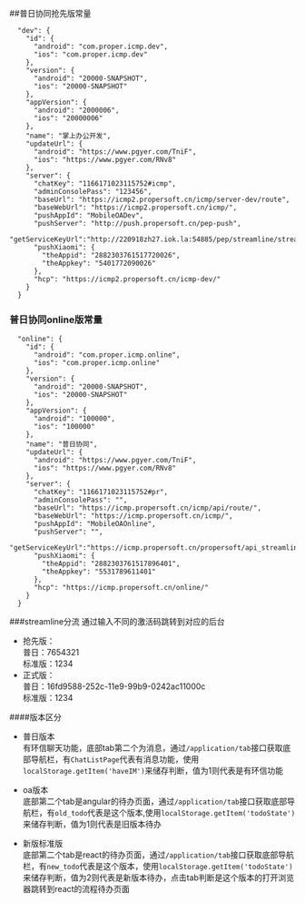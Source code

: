 ##普日协同抢先版常量
```
  "dev": {
    "id": {
      "android": "com.proper.icmp.dev",
      "ios": "com.proper.icmp.dev"
    },
    "version": {
      "android": "20000-SNAPSHOT",
      "ios": "20000-SNAPSHOT"
    },
    "appVersion": {
      "android": "2000006",
      "ios": "20000006"
    },
    "name": "掌上办公开发",
    "updateUrl": {
      "android": "https://www.pgyer.com/TniF",
      "ios": "https://www.pgyer.com/RNv8"
    },
    "server": {
      "chatKey": "1166171023115752#icmp",
      "adminConsolePass": "123456",
      "baseUrl": "https://icmp2.propersoft.cn/icmp/server-dev/route",
      "baseWebUrl": "https://icmp2.propersoft.cn/icmp/",
      "pushAppId": "MobileOADev",
      "pushServer": "http://push.propersoft.cn/pep-push",
      "getServiceKeyUrl":"http://220918zh27.iok.la:54885/pep/streamline/streamline/",
      "pushXiaomi": {
        "theAppid": "2882303761517720026",
        "theAppkey": "5401772090026"
      },
      "hcp": "https://icmp2.propersoft.cn/icmp-dev/"
    }
  }
```
### 普日协同online版常量
```
  "online": {
    "id": {
      "android": "com.proper.icmp.online",
      "ios": "com.proper.icmp.online"
    },
    "version": {
      "android": "20000-SNAPSHOT",
      "ios": "20000-SNAPSHOT"
    },
    "appVersion": {
      "android": "100000",
      "ios": "100000"
    },
    "name": "普日协同",
    "updateUrl": {
      "android": "https://www.pgyer.com/TniF",
      "ios": "https://www.pgyer.com/RNv8"
    },
    "server": {
      "chatKey": "1166171023115752#pr",
      "adminConsolePass": "",
      "baseUrl": "https://icmp.propersoft.cn/icmp/api/route/",
      "baseWebUrl": "https://icmp.propersoft.cn/icmp/",
      "pushAppId": "MobileOAOnline",
      "pushServer": "",
      "getServiceKeyUrl":"https://icmp.propersoft.cn/propersoft/api_streamline/streamline/",
      "pushXiaomi": {
        "theAppid": "2882303761517896401",
        "theAppkey": "5531789611401"
      },
      "hcp": "https://icmp.propersoft.cn/online/"
    }
  }
```
###streamline分流
通过输入不同的激活码跳转到对应的后台  

* 抢先版：  
普日：7654321  
标准版：1234  
* 正式版：  
普日：16fd9588-252c-11e9-99b9-0242ac11000c  
标准版：1234

####版本区分

* 普日版本  
有环信聊天功能，底部tab第二个为消息，通过`/application/tab`接口获取底部导航栏，有`ChatListPage`代表有消息功能，使用`localStorage.getItem('haveIM')`来储存判断，值为1则代表是有环信功能 
 
* oa版本  
底部第二个tab是angular的待办页面，通过`/application/tab`接口获取底部导航栏，有`old_todo`代表是这个版本,使用`localStorage.getItem('todoState')`来储存判断，值为1则代表是旧版本待办
    
* 新版标准版  
底部第二个tab是react的待办页面，通过`/application/tab`接口获取底部导航栏，有`new_todo`代表是这个版本，使用`localStorage.getItem('todoState')`来储存判断，值为2则代表是新版本待办，点击tab判断是这个版本的打开浏览器跳转到react的流程待办页面

